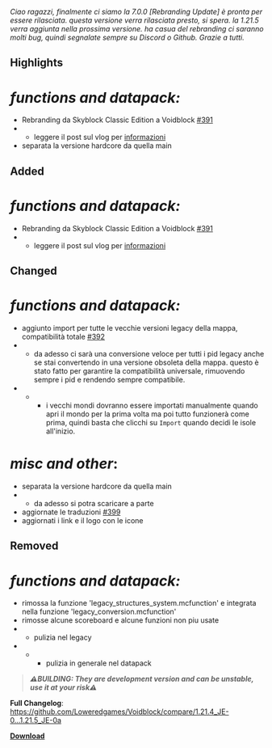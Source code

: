 _Ciao ragazzi, finalmente ci siamo la 7.0.0 [Rebranding Update] è pronta per essere rilasciata. questa versione verra rilasciata presto, si spera. la 1.21.5 verra aggiunta nella prossima versione. ha casua del rebranding ci saranno molti bug, quindi segnalate sempre su Discord o Github._
_Grazie a tutti._

## Highlights

# _functions and datapack:_

- Rebranding da Skyblock Classic Edition a Voidblock [#391](https://github.com/Loweredgames/Voidblock/pull/391)
- - leggere il post sul vlog per [informazioni](https://minecraft-map-building-versions.blogspot.com/2025/03/migrazione-al-nuovo-sito-web.html)
- separata la versione hardcore da quella main

## Added

# _functions and datapack:_

- Rebranding da Skyblock Classic Edition a Voidblock [#391](https://github.com/Loweredgames/Voidblock/pull/391)
- - leggere il post sul vlog per [informazioni](https://minecraft-map-building-versions.blogspot.com/2025/03/migrazione-al-nuovo-sito-web.html)

## Changed

# _functions and datapack:_

- aggiunto import per tutte le vecchie versioni legacy della mappa, compatibilità totale [#392](https://github.com/Loweredgames/Voidblock/issues/392)
- - da adesso ci sarà una conversione veloce per tutti i pid legacy anche se stai convertendo in una versione obsoleta della mappa. questo è stato fatto per garantire la compatibilità universale, rimuovendo sempre i pid e rendendo sempre compatibile.
- - - i vecchi mondi dovranno essere importati manualmente quando apri il mondo per la prima volta ma poi tutto funzionerà come prima, quindi basta che clicchi su ```Import``` quando decidi le isole all'inizio.

# _misc and other_:

- separata la versione hardcore da quella main
- - da adesso si potra scaricare a parte
- aggiornate le traduzioni [#399](https://github.com/Loweredgames/Voidblock/pull/399)
- aggiornati i link e il logo con le icone

## Removed

# _functions and datapack:_

- rimossa la funzione 'legacy_structures_system.mcfunction' e integrata nella funzione 'legacy_conversion.mcfunction'
- rimosse alcune scoreboard e alcune funzioni non piu usate
- - pulizia nel legacy
- - - pulizia in generale nel datapack

> _**⚠️BUILDING: They are development version and can be unstable, use it at your risk⚠️**_

**Full Changelog**: https://github.com/Loweredgames/Voidblock/compare/1.21.4_JE-0...1.21.5_JE-0a

[**Download**](https://github.com/Loweredgames/Voidblock/releases/tag/1.21.5_JE-0a)